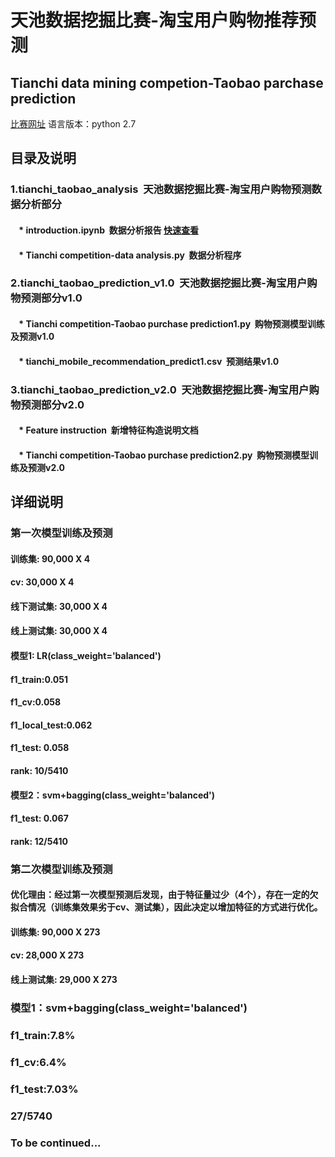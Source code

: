 天池数据挖掘比赛-淘宝用户购物推荐预测
===============
Tianchi data mining competion-Taobao parchase prediction
---------------

[比赛网址](https://tianchi.aliyun.com/getStart/introduction.htm?raceId=231522)
语言版本：python 2.7

## 目录及说明
### 1.tianchi_taobao_analysis  天池数据挖掘比赛-淘宝用户购物预测数据分析部分
####     * introduction.ipynb  数据分析报告 [快速查看](https://nbviewer.jupyter.org/github/Andong501/Tianchi-taobao/blob/master/introduction.ipynb)
####     * Tianchi competition-data analysis.py  数据分析程序
### 2.tianchi_taobao_prediction_v1.0  天池数据挖掘比赛-淘宝用户购物预测部分v1.0
####     * Tianchi competition-Taobao purchase prediction1.py  购物预测模型训练及预测v1.0
####     * tianchi_mobile_recommendation_predict1.csv  预测结果v1.0
### 3.tianchi_taobao_prediction_v2.0  天池数据挖掘比赛-淘宝用户购物预测部分v2.0
####     * Feature instruction  新增特征构造说明文档
####     * Tianchi competition-Taobao purchase prediction2.py  购物预测模型训练及预测v2.0

## 详细说明
### 第一次模型训练及预测
#### 训练集: 90,000 X 4
#### cv: 30,000 X 4
#### 线下测试集: 30,000 X 4
#### 线上测试集: 30,000 X 4

#### 模型1: LR(class_weight='balanced')
#### f1_train:0.051
#### f1_cv:0.058
#### f1_local_test:0.062
#### f1_test: 0.058
#### rank: 10/5410

#### 模型2：svm+bagging(class_weight='balanced')
#### f1_test: 0.067
#### rank: 12/5410

### 第二次模型训练及预测
#### 优化理由：经过第一次模型预测后发现，由于特征量过少（4个），存在一定的欠拟合情况（训练集效果劣于cv、测试集），因此决定以增加特征的方式进行优化。
#### 训练集: 90,000 X 273
#### cv: 28,000 X 273
#### 线上测试集: 29,000 X 273

### 模型1：svm+bagging(class_weight='balanced')
### f1_train:7.8%
### f1_cv:6.4%
### f1_test:7.03%
### 27/5740

### To be continued...
